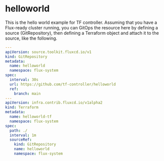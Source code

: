 # helloworld

This is the hello world example for TF controller.
Assuming that you have a Flux-ready cluster running, you can GitOps the resource here by defining a source (GitRepository), then defining a Terraform object and attach it to the source, like the following. 

```yaml
---
apiVersion: source.toolkit.fluxcd.io/v1
kind: GitRepository
metadata:
  name: helloworld
  namespace: flux-system
spec:
  interval: 30s
  url: https://github.com/tf-controller/helloworld
  ref:
    branch: main
---
apiVersion: infra.contrib.fluxcd.io/v1alpha2
kind: Terraform
metadata:
  name: helloworld-tf
  namespace: flux-system
spec:
  path: ./
  interval: 1m
  sourceRef:
    kind: GitRepository
    name: helloworld
    namespace: flux-system
```
